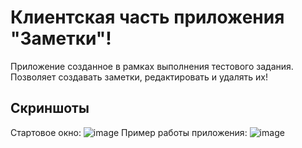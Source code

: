 # Клиентская часть приложения "Заметки"!
Приложение созданное в рамках выполнения тестового задания. Позволяет создавать заметки, редактировать и удалять их!


## Скриншоты 
Стартовое окно:
![image](https://user-images.githubusercontent.com/90609655/223530569-7d5082ee-c401-4837-bd40-6f64ce045410.png)
Пример работы приложения:
![image](https://user-images.githubusercontent.com/90609655/223534610-1ee7785d-1f9c-4db9-b92a-1e2c005f2fe1.png)
